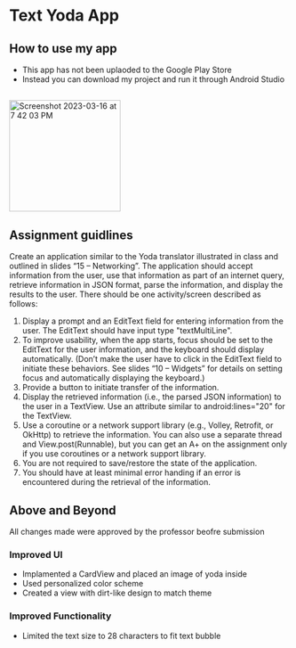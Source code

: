 # Text Yoda App
## How to use my app
- This app has not been uplaoded to the Google Play Store
- Instead you can download my project and run it through Android Studio
## 

<img width="200" alt="Screenshot 2023-03-16 at 7 42 03 PM" src="https://user-images.githubusercontent.com/75393933/230251620-5f52d4c7-fb9b-49c5-b986-f2a836ef630d.png">

##
## Assignment guidlines
Create an application similar to the Yoda translator illustrated in class and outlined in slides
“15 – Networking”. The application should accept information from the user, use that information as part of an internet query, retrieve information in JSON format, parse the information, and display the results to the user. There should be one activity/screen described as follows:
1. Display a prompt and an EditText field for entering information from the user. The EditText should have input type "textMultiLine".
2. To improve usability, when the app starts, focus should be set to the EditText for the user information, and the keyboard should display automatically. (Don’t make the user have to click in the EditText field to initiate these behaviors. See slides “10 – Widgets” for details on setting focus and automatically displaying the keyboard.)
3. Provide a button to initiate transfer of the information.
4. Display the retrieved information (i.e., the parsed JSON information) to the user in a TextView.
Use an attribute similar to android:lines="20" for the TextView.
5. Use a coroutine or a network support library (e.g., Volley, Retrofit, or OkHttp) to retrieve the information. You can also use a separate thread and View.post(Runnable), but you can get an A+ on the assignment only if you use coroutines or a network support library.
6. You are not required to save/restore the state of the application.
7. You should have at least minimal error handing if an error is encountered during the retrieval of the information.

## Above and Beyond
All changes made were approved by the professor beofre submission
### Improved UI
- Implamented a CardView and placed an image of yoda inside
- Used personalized color scheme 
- Created a view with dirt-like design to match theme

### Improved Functionality
- Limited the text size to 28 characters to fit text bubble
